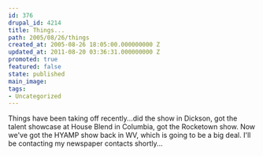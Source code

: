```yaml
---
id: 376
drupal_id: 4214
title: Things...
path: 2005/08/26/things
created_at: 2005-08-26 18:05:00.000000000 Z
updated_at: 2011-08-20 03:36:31.000000000 Z
promoted: true
featured: false
state: published
main_image: 
tags:
- Uncategorized
---
```

Things have been taking off recently...did the show in Dickson, got the talent showcase at House Blend in Columbia, got the Rocketown show. Now we've got the HYAMP show back in WV, which is going to be a big deal. I'll be contacting my newspaper contacts shortly...
